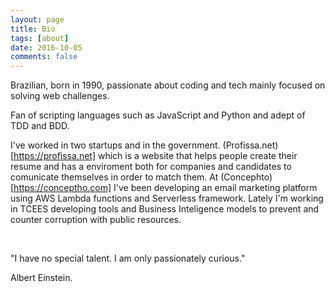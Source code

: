 ```yaml
---
layout: page
title: Bio
tags: [about]
date: 2016-10-05
comments: false
---
```


Brazilian, born in 1990, passionate about coding and tech mainly focused on solving web challenges.

Fan of scripting languages such as JavaScript and Python and adept of TDD and BDD.

I've worked in two startups and in the government. (Profissa.net)[https://profissa.net] which is a website that helps people create their resume and has a enviroment both for companies and candidates to comunicate themselves in order to match them. At (Concephto)[https://conceptho.com] I've been developing an email marketing platform using AWS Lambda functions and Serverless framework.
Lately I'm working in TCEES developing tools and Business Inteligence models to prevent and counter corruption with public resources.

<br />

"I have no special talent. I am only passionately curious."


Albert Einstein.
